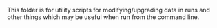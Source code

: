 This folder is for utility scripts for modifying/upgrading data in runs
and other things which may be useful when run from the command line.

